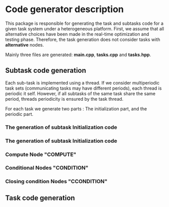 # Code generator description 

This package is responsible for generating the task and subtasks code
for a given task system under a heterogeneous platform. First, we
assume that all alternative choices have been made in the real-time
optimization and testing phase. Therefore, the task generation does
not consider tasks with **alternative** nodes. 

Mainly three files are generated: **main.cpp**, **tasks.cpp** and
**tasks.hpp**. 


## Subtask code generation

Each sub-task is implemented using a thread. If we consider
multiperiodic task sets (communicating tasks may have different
periods), each thread is periodic it self. However, if all subtasks of
the same task share the same period, threads periodicity is ensured by
the task thread. 



For each task we generate two parts : The initialization part, and the
periodic part.



### The generation of subtask  Initialization  code


### The generation of subtask  Initialization  code




### Compute Node "COMPUTE"

### Conditional Nodes  "CONDITION"

### Closing condition  Nodes "CCONDITION"


## Task code generation 


